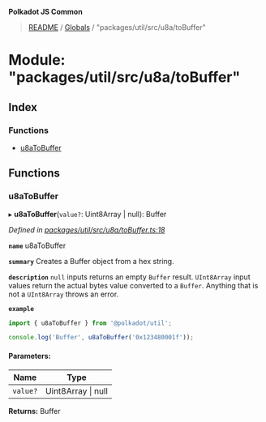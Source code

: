 **Polkadot JS Common**

> [README](../README.md) / [Globals](../globals.md) / "packages/util/src/u8a/toBuffer"

# Module: "packages/util/src/u8a/toBuffer"

## Index

### Functions

* [u8aToBuffer](_packages_util_src_u8a_tobuffer_.md#u8atobuffer)

## Functions

### u8aToBuffer

▸ **u8aToBuffer**(`value?`: Uint8Array \| null): Buffer

*Defined in [packages/util/src/u8a/toBuffer.ts:18](https://github.com/polkadot-js/common/blob/aff78c2e/packages/util/src/u8a/toBuffer.ts#L18)*

**`name`** u8aToBuffer

**`summary`** Creates a Buffer object from a hex string.

**`description`** 
`null` inputs returns an empty `Buffer` result. `UInt8Array` input values return the actual bytes value converted to a `Buffer`. Anything that is not a `UInt8Array` throws an error.

**`example`** 
<BR>

```javascript
import { u8aToBuffer } from '@polkadot/util';

console.log('Buffer', u8aToBuffer('0x123480001f'));
```

#### Parameters:

Name | Type |
------ | ------ |
`value?` | Uint8Array \| null |

**Returns:** Buffer
